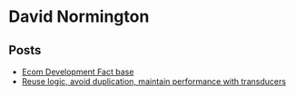 # David Normington

## Posts

 - [Ecom Development Fact base](/posts/ecom-fact-base/head)
 - [Reuse logic, avoid duplication, maintain performance with transducers](/posts/transducers/head)
